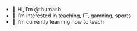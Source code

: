 - 👋 Hi, I’m @thumasb
- 👀 I’m interested in teaching, IT, gamning, sports
- 🌱 I’m currently learning how to teach

<!---
thumasb/thumasb is a ✨ special ✨ repository because its `README.md` (this file) appears on your GitHub profile.
You can click the Preview link to take a look at your changes.
--->
